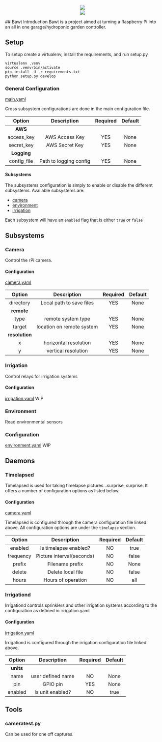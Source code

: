 <p align="center">
<img src="http://hoolboom.com/icons/robot.gif" />
<br />
<a href="https://circleci.com/gh/DoriftoShoes/bawt/tree/master"><img src="https://circleci.com/gh/DoriftoShoes/bawt/tree/master.svg?style=svg" /> </a>
</p>
## Bawt Introduction
Bawt is a project aimed at turning a Raspberry Pi into an all in one garage/hydroponic garden controller.


## Setup

To setup create a virtualenv, install the requirements, and run setup.py

```
virtualenv .venv
source .venv/bin/activate
pip install -U -r requirements.txt
python setup.py develop
```

### General Configuration
[main.yaml](conf/main.yaml)

Cross subsystem configurations are done in the main configuration file.

|Option|Description|Required|Default|
|:-----:|:--------:|:-----:|:------:|
|**AWS**||
|access_key|AWS Access Key|YES|None|
|secret_key|AWS Secret Key|YES|None|
|**Logging**||
|config_file|Path to logging config|YES|None|

#### Subsystems
The subsystems configuration is simply to enable or disable the different subsystems.  Available subsystems are:

* [camera](#camera)
* [environment](#environment)
* [irrigation](#irrigation)

Each subsystem will have an `enabled` flag that is either `true` or `false`

## Subsystems
### Camera
Control the rPi camera.

#### Configuration
[camera.yaml](conf/camera.yaml)

|Option|Description|Required|Default|
|:-----:|:--------:|:-----:|:------:|
|directory|Local path to save files|YES|None|
|**remote**||
|type|remote system type|YES|None|
|target|location on remote system|YES|None|
|**resolution**||
|x|horizontal resolution|YES|None|
|y|vertical resolution|YES|None|

### Irrigation
Control relays for irrigation systems

#### Configuration
[irrigation.yaml](conf/irrigation.yaml)
WIP

### Environment
Read environmental sensors

### Configuration
[environment.yaml](conf/environment.yaml)
WIP

## Daemons
### Timelapsed
Timelapsed is used for taking timelapse pictures...surprise, surprise.  It offers a number of configuration options as listed below.

#### Configuration
[camera.yaml](conf/camera.yaml)

Timelapsed is configured through the camera configuration file linked above.  All configuration options are under the `timelapse` section.

|Option|Description|Required|Default|
|:-----:|:--------:|:-----:|:------:|
|enabled|Is timelapse enabled?|NO|true|
|frequency|Picture interval(seconds)|NO|false|
|prefix|Filename prefix|NO|None|
|delete|Delete local file|NO|false|
|hours|Hours of operation|NO|all|

### Irrigationd
Irrigationd controls sprinklers and other irrigation systems according to the configuration as defined in irrigation.yaml

#### Configuration
[irrigation.yaml](conf/irrigation.yaml)

Irrigationd is configured through the irrigation configuration file linked above.

|Option|Description|Required|Default|
|:-----:|:--------:|:-----:|:------:|
|**units**||
|name|user defined name|NO|None|
|pin|GPIO pin|YES|None|
|enabled|Is unit enabled?|NO|true|

## Tools
### cameratest.py
Can be used for one off captures.
